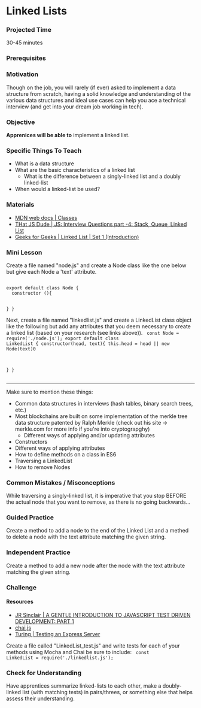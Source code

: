 # Linked Lists

### Projected Time
30-45 minutes

### Prerequisites


### Motivation
Though on the job, you will rarely (if ever) asked to implement a data structure from scratch, having a solid knowledge and understanding of the various data structures and ideal use cases can help you ace a technical interview (and get into your dream job working in tech).

### Objective
**Apprenices will be able to** implement a linked list.

### Specific Things To Teach
- What is a data structure
- What are the basic characteristics of a linked list
  - What is the difference between a singly-linked list and a doubly linked-list
- When would a linked-list be used?

### Materials

- [MDN web docs | Classes](https://developer.mozilla.org/en-US/docs/Web/JavaScript/Reference/Classes)
- [THat JS Dude | JS: Interview Questions part -4: Stack, Queue, Linked List](https://www.thatjsdude.com/interview/linkedList.html#singlyLinkedList)
- [Geeks for Geeks | Linked List | Set 1 (Introduction)](https://www.geeksforgeeks.org/linked-list-set-1-introduction/)

### Mini Lesson

Create a file named "node.js" and create a Node class like the one below but give each Node a 'text' attribute.

<code>
export default class Node {
  constructor (){
  
  }
 }
</code>

Next, create a file named "linkedlist.js" and create a LinkedList class object like the following but add any attributes that you deem necessary to create a linked list (based on your research (see links above)).
<code>
  const Node = require('./node.js');
  export default class LinkedList {
    constructor(head, text){
    this.head = head || new Node(text)0
    
  }
}  
</code>

___
Make sure to mention these things:
- Common data structures in interviews (hash tables, binary search trees, etc.)
- Most blockchains are built on some implementation of the merkle tree data structure patented by Ralph Merkle (check out his site -> merkle.com for more info if you're into cryptograpghy)
  - Different ways of applying and/or updating attributes 
- Constructors
- Different ways of applying attributes
- How to define methods on a class in ES6
- Traversing a LinkedList
- How to remove Nodes

### Common Mistakes / Misconceptions

While traversing a singly-linked list, it is imperative that you stop BEFORE the actual node that you want to remove, as there is no going backwards... 


### Guided Practice

Create a method to add a node to the end of the Linked List and a methed to delete a node with the text attribute matching the given string.

### Independent Practice

Create a method to add a new node after the node with the text attribute matching the given string.

### Challenge
#### Resources
- [JR Sinclair | A GENTLE INTRODUCTION TO JAVASCRIPT TEST DRIVEN DEVELOPMENT: PART 1](https://jrsinclair.com/articles/2016/gentle-introduction-to-javascript-tdd-intro/)
- [chai.js](https://chaijs.com)
- [Turing | Testing an Express Server](http://backend.turing.io/module4/lessons/unit_testing_express_server)

Create a file called "LinkedList_test.js" and write tests for each of your methods using Mocha and Chai be sure to include:
<code>
  const LinkedList = require('./linkedlist.js');
</code>

### Check for Understanding

Have apprentices summarize linked-lists to each other, make a doubly-linked list (with matching tests) in pairs/threes, or something else that helps assess their understanding.
